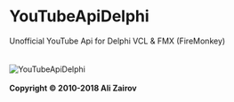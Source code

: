 <h1>YouTubeApiDelphi</h1>
Unofficial YouTube Api for Delphi VCL &amp; FMX (FireMonkey)
</br></br></br>
<img src="http://src.onlinedown.net/supply/sup_logo/logo-1128/532359_g.jpg" alt="YouTubeApiDelphi">
</br>

</br>
<b>Copyright © 2010-2018 Ali Zairov</b>
